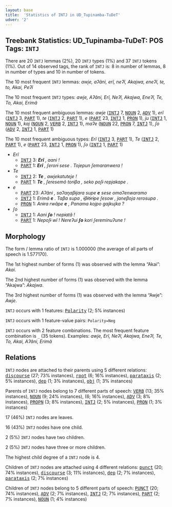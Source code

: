 ```yaml
---
layout: base
title:  'Statistics of INTJ in UD_Tupinamba-TuDeT'
udver: '2'
---
```


## Treebank Statistics: UD_Tupinamba-TuDeT: POS Tags: `INTJ`

There are 20 `INTJ` lemmas (2%), 20 `INTJ` types (1%) and 37 `INTJ` tokens (1%).
Out of 14 observed tags, the rank of `INTJ` is: 8 in number of lemmas, 8 in number of types and 10 in number of tokens.

The 10 most frequent `INTJ` lemmas: <em>awje, aʔãni, erĩ, neʔĩ, Akajwa, eneʔĩ, te, to, Akai, Peʔĩ</em>

The 10 most frequent `INTJ` types:  <em>awje, Aʔãni, Erĩ, Neʔĩ, Akajwa, Eneʔĩ, Te, To, Akai, Erimã</em>

The 10 most frequent ambiguous lemmas: <em>awje</em> (<tt><a href="tpn_tudet-pos-INTJ.html">INTJ</a></tt> 7, <tt><a href="tpn_tudet-pos-NOUN.html">NOUN</a></tt> 2, <tt><a href="tpn_tudet-pos-ADV.html">ADV</a></tt> 1), <em>erĩ</em> (<tt><a href="tpn_tudet-pos-INTJ.html">INTJ</a></tt> 3, <tt><a href="tpn_tudet-pos-PART.html">PART</a></tt> 1), <em>te</em> (<tt><a href="tpn_tudet-pos-INTJ.html">INTJ</a></tt> 2, <tt><a href="tpn_tudet-pos-PART.html">PART</a></tt> 1), <em>e</em> (<tt><a href="tpn_tudet-pos-PART.html">PART</a></tt> 23, <tt><a href="tpn_tudet-pos-INTJ.html">INTJ</a></tt> 1, <tt><a href="tpn_tudet-pos-PRON.html">PRON</a></tt> 1), <em>ju</em> (<tt><a href="tpn_tudet-pos-INTJ.html">INTJ</a></tt> 1, <tt><a href="tpn_tudet-pos-NOUN.html">NOUN</a></tt> 1), <em>kaj</em> (<tt><a href="tpn_tudet-pos-NOUN.html">NOUN</a></tt> 2, <tt><a href="tpn_tudet-pos-VERB.html">VERB</a></tt> 2, <tt><a href="tpn_tudet-pos-INTJ.html">INTJ</a></tt> 1), <em>maʔe</em> (<tt><a href="tpn_tudet-pos-NOUN.html">NOUN</a></tt> 22, <tt><a href="tpn_tudet-pos-PRON.html">PRON</a></tt> 7, <tt><a href="tpn_tudet-pos-INTJ.html">INTJ</a></tt> 1), <em>ʃo</em> (<tt><a href="tpn_tudet-pos-ADV.html">ADV</a></tt> 2, <tt><a href="tpn_tudet-pos-INTJ.html">INTJ</a></tt> 1, <tt><a href="tpn_tudet-pos-PART.html">PART</a></tt> 1)

The 10 most frequent ambiguous types:  <em>Erĩ</em> (<tt><a href="tpn_tudet-pos-INTJ.html">INTJ</a></tt> 3, <tt><a href="tpn_tudet-pos-PART.html">PART</a></tt> 1), <em>Te</em> (<tt><a href="tpn_tudet-pos-INTJ.html">INTJ</a></tt> 2, <tt><a href="tpn_tudet-pos-PART.html">PART</a></tt> 1), <em>e</em> (<tt><a href="tpn_tudet-pos-PART.html">PART</a></tt> 23, <tt><a href="tpn_tudet-pos-INTJ.html">INTJ</a></tt> 1, <tt><a href="tpn_tudet-pos-PRON.html">PRON</a></tt> 1), <em>ʃo</em> (<tt><a href="tpn_tudet-pos-INTJ.html">INTJ</a></tt> 1, <tt><a href="tpn_tudet-pos-PART.html">PART</a></tt> 1)


* <em>Erĩ</em>
  * <tt><a href="tpn_tudet-pos-INTJ.html">INTJ</a></tt> 3: <em><b>Erĩ</b> , aani !</em>
  * <tt><a href="tpn_tudet-pos-PART.html">PART</a></tt> 1: <em><b>Erĩ</b> , ʃerorɨ sese . Tojepun ʃemaranwera !</em>
* <em>Te</em>
  * <tt><a href="tpn_tudet-pos-INTJ.html">INTJ</a></tt> 2: <em><b>Te</b> , awjekatuteje !</em>
  * <tt><a href="tpn_tudet-pos-PART.html">PART</a></tt> 1: <em><b>Te</b> , ʃeresemõ torɨβa , seko poʃɨ repjakape .</em>
* <em>e</em>
  * <tt><a href="tpn_tudet-pos-PART.html">PART</a></tt> 23: <em>Aʔãni , saʔaŋaβɨjara supe <b>e</b> sese omaʔenwaramo</em>
  * <tt><a href="tpn_tudet-pos-INTJ.html">INTJ</a></tt> 1: <em>Erimã <b>e</b> . Taβa supa , ɨβɨtɨrɨpe ʃesow , janeβoja rerosupa .</em>
  * <tt><a href="tpn_tudet-pos-PRON.html">PRON</a></tt> 1: <em>Anɨra rwãpe <b>e</b> , Panama kojpo gajkujka ?</em>
* <em>ʃo</em>
  * <tt><a href="tpn_tudet-pos-INTJ.html">INTJ</a></tt> 1: <em>Aani <b>ʃo</b> ! nepɨatã !</em>
  * <tt><a href="tpn_tudet-pos-PART.html">PART</a></tt> 1: <em>Nepoʃɨ wĩ ! Nereʔui <b>ʃo</b> kori ʃereminuʔune !</em>

## Morphology

The form / lemma ratio of `INTJ` is 1.000000 (the average of all parts of speech is 1.577170).

The 1st highest number of forms (1) was observed with the lemma “Akai”: <em>Akai</em>.

The 2nd highest number of forms (1) was observed with the lemma “Akajwa”: <em>Akajwa</em>.

The 3rd highest number of forms (1) was observed with the lemma “Awje”: <em>Awje</em>.

`INTJ` occurs with 1 features: <tt><a href="tpn_tudet-feat-Polarity.html">Polarity</a></tt> (2; 5% instances)

`INTJ` occurs with 1 feature-value pairs: `Polarity=Neg`

`INTJ` occurs with 2 feature combinations.
The most frequent feature combination is `_` (35 tokens).
Examples: <em>awje, Erĩ, Neʔĩ, Akajwa, Eneʔĩ, Te, To, Akai, Aʔãni, Erimã</em>


## Relations

`INTJ` nodes are attached to their parents using 5 different relations: <tt><a href="tpn_tudet-dep-discourse.html">discourse</a></tt> (27; 73% instances), <tt><a href="tpn_tudet-dep-root.html">root</a></tt> (6; 16% instances), <tt><a href="tpn_tudet-dep-parataxis.html">parataxis</a></tt> (2; 5% instances), <tt><a href="tpn_tudet-dep-dep.html">dep</a></tt> (1; 3% instances), <tt><a href="tpn_tudet-dep-obj.html">obj</a></tt> (1; 3% instances)

Parents of `INTJ` nodes belong to 7 different parts of speech: <tt><a href="tpn_tudet-pos-VERB.html">VERB</a></tt> (13; 35% instances), <tt><a href="tpn_tudet-pos-NOUN.html">NOUN</a></tt> (9; 24% instances),  (6; 16% instances), <tt><a href="tpn_tudet-pos-ADV.html">ADV</a></tt> (3; 8% instances), <tt><a href="tpn_tudet-pos-PROPN.html">PROPN</a></tt> (3; 8% instances), <tt><a href="tpn_tudet-pos-INTJ.html">INTJ</a></tt> (2; 5% instances), <tt><a href="tpn_tudet-pos-PRON.html">PRON</a></tt> (1; 3% instances)

17 (46%) `INTJ` nodes are leaves.

16 (43%) `INTJ` nodes have one child.

2 (5%) `INTJ` nodes have two children.

2 (5%) `INTJ` nodes have three or more children.

The highest child degree of a `INTJ` node is 4.

Children of `INTJ` nodes are attached using 4 different relations: <tt><a href="tpn_tudet-dep-punct.html">punct</a></tt> (20; 74% instances), <tt><a href="tpn_tudet-dep-discourse.html">discourse</a></tt> (3; 11% instances), <tt><a href="tpn_tudet-dep-dep.html">dep</a></tt> (2; 7% instances), <tt><a href="tpn_tudet-dep-parataxis.html">parataxis</a></tt> (2; 7% instances)

Children of `INTJ` nodes belong to 5 different parts of speech: <tt><a href="tpn_tudet-pos-PUNCT.html">PUNCT</a></tt> (20; 74% instances), <tt><a href="tpn_tudet-pos-ADV.html">ADV</a></tt> (2; 7% instances), <tt><a href="tpn_tudet-pos-INTJ.html">INTJ</a></tt> (2; 7% instances), <tt><a href="tpn_tudet-pos-PART.html">PART</a></tt> (2; 7% instances), <tt><a href="tpn_tudet-pos-NOUN.html">NOUN</a></tt> (1; 4% instances)

